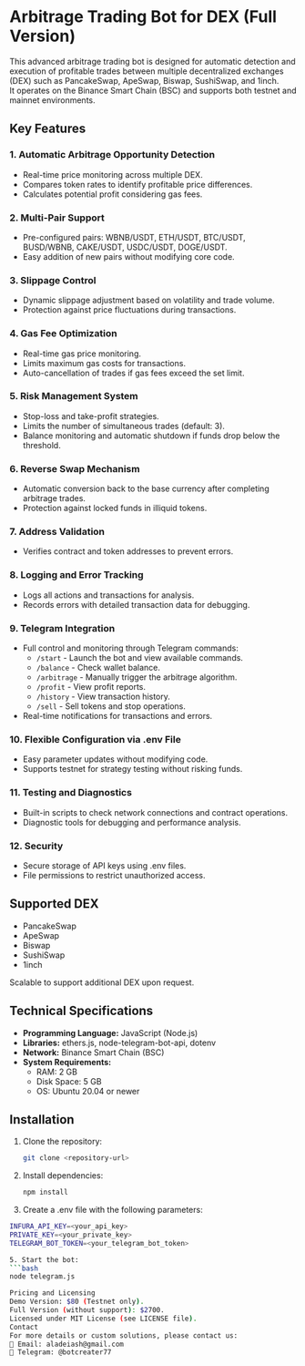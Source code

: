 # Arbitrage Trading Bot for DEX (Full Version)

This advanced arbitrage trading bot is designed for automatic detection and execution of profitable trades between multiple decentralized exchanges (DEX) such as PancakeSwap, ApeSwap, Biswap, SushiSwap, and 1inch.  
It operates on the Binance Smart Chain (BSC) and supports both testnet and mainnet environments.

## Key Features

### 1. Automatic Arbitrage Opportunity Detection
- Real-time price monitoring across multiple DEX.  
- Compares token rates to identify profitable price differences.  
- Calculates potential profit considering gas fees.  

### 2. Multi-Pair Support
- Pre-configured pairs: WBNB/USDT, ETH/USDT, BTC/USDT, BUSD/WBNB, CAKE/USDT, USDC/USDT, DOGE/USDT.  
- Easy addition of new pairs without modifying core code.  

### 3. Slippage Control
- Dynamic slippage adjustment based on volatility and trade volume.  
- Protection against price fluctuations during transactions.  

### 4. Gas Fee Optimization
- Real-time gas price monitoring.  
- Limits maximum gas costs for transactions.  
- Auto-cancellation of trades if gas fees exceed the set limit.  

### 5. Risk Management System
- Stop-loss and take-profit strategies.  
- Limits the number of simultaneous trades (default: 3).  
- Balance monitoring and automatic shutdown if funds drop below the threshold.  

### 6. Reverse Swap Mechanism
- Automatic conversion back to the base currency after completing arbitrage trades.  
- Protection against locked funds in illiquid tokens.  

### 7. Address Validation
- Verifies contract and token addresses to prevent errors.  

### 8. Logging and Error Tracking
- Logs all actions and transactions for analysis.  
- Records errors with detailed transaction data for debugging.  

### 9. Telegram Integration
- Full control and monitoring through Telegram commands:  
  - `/start` - Launch the bot and view available commands.  
  - `/balance` - Check wallet balance.  
  - `/arbitrage` - Manually trigger the arbitrage algorithm.  
  - `/profit` - View profit reports.  
  - `/history` - View transaction history.  
  - `/sell` - Sell tokens and stop operations.  
- Real-time notifications for transactions and errors.  

### 10. Flexible Configuration via .env File
- Easy parameter updates without modifying code.  
- Supports testnet for strategy testing without risking funds.  

### 11. Testing and Diagnostics
- Built-in scripts to check network connections and contract operations.  
- Diagnostic tools for debugging and performance analysis.  

### 12. Security
- Secure storage of API keys using .env files.  
- File permissions to restrict unauthorized access.  

## Supported DEX
- PancakeSwap  
- ApeSwap  
- Biswap  
- SushiSwap  
- 1inch  

Scalable to support additional DEX upon request.  

## Technical Specifications

- **Programming Language:** JavaScript (Node.js)  
- **Libraries:** ethers.js, node-telegram-bot-api, dotenv  
- **Network:** Binance Smart Chain (BSC)  
- **System Requirements:**  
  - RAM: 2 GB  
  - Disk Space: 5 GB  
  - OS: Ubuntu 20.04 or newer  

## Installation

1. Clone the repository:  
   ```bash
   git clone <repository-url>
   
2. Install dependencies:
   ```bash
   npm install

4. Create a .env file with the following parameters:
  ```bash
  INFURA_API_KEY=<your_api_key>
  PRIVATE_KEY=<your_private_key>
  TELEGRAM_BOT_TOKEN=<your_telegram_bot_token>

5. Start the bot:
  ```bash
  node telegram.js

Pricing and Licensing
Demo Version: $80 (Testnet only).
Full Version (without support): $2700.
Licensed under MIT License (see LICENSE file).
Contact
For more details or custom solutions, please contact us:
📧 Email: aladeiash@gmail.com
📱 Telegram: @botcreater77
